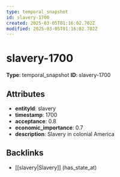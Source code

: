 ```yaml
---
type: temporal_snapshot
id: slavery-1700
created: 2025-03-05T01:16:02.702Z
modified: 2025-03-05T01:16:02.702Z
---
```


# slavery-1700

**Type**: temporal_snapshot
**ID**: slavery-1700

## Attributes

- **entityId**: slavery
- **timestamp**: 1700
- **acceptance**: 0.8
- **economic_importance**: 0.7
- **description**: Slavery in colonial America

## Backlinks

- [[slavery|Slavery]] (has_state_at)

